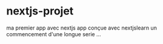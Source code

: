 # nextjs-projet
ma premier app avec nextjs
app conçue avec nextjslearn
un commencement d'une longue serie ...
